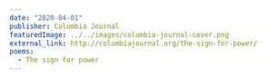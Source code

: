 ```yaml
---
date: "2020-04-01"
publisher: Columbia Journal
featuredImage: ../../images/columbia-journal-cover.png
external_link: http://columbiajournal.org/the-sign-for-power/
poems: 
  - The sign for power
---
```

